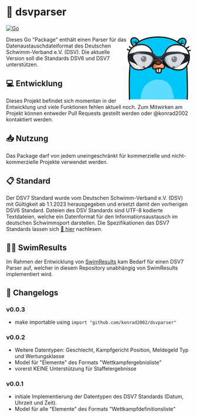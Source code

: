 # 📝 dsvparser

[![Go](https://github.com/konrad2002/dsvparser/actions/workflows/go.yml/badge.svg)](https://github.com/konrad2002/dsvparser/actions/workflows/go.yml)

<img src="dsvparser.png" align="right" alt="dsvparser logo" width="175">

Dieses Go "Package" enthält einen Parser für das Datenaustauschdateiformat des Deutschen Schwimm-Verband e.V. (DSV).
Die aktuelle Version soll die Standards DSV6 und DSV7 unterstützen.

## 💻 Entwicklung

Dieses Projekt befindet sich momentan in der Entwicklung und viele Funktionen fehlen aktuell noch.
Zum Mitwirken am Projekt können entweder Pull Requests gestellt werden oder @konrad2002 kontaktiert werden.

## 📥 Nutzung

Das Package darf von jedem uneingeschränkt für kommerzielle und nicht-kommerzielle Projekte verwendet werden.

## 📋 Standard

Der DSV7 Standard wurde vom Deutschen Schwimm-Verband e.V. (DSV) mit Gültigkeit ab 1.1.2023 herausgegeben und ersetzt damit den vorherigen DSV6 Standard.
Dateien des DSV Standards sind UTF-8 kodierte Textdateien, welche ein Datenformat für den Informationsaustausch im deutschen Schwimmsport darstellen.
Die Spezifikationen das DSV7 Standards lassen sich [🔗 hier](https://www.dsv.de/fileadmin/dsv/documents/Amtliche_Mitteilungen/DSV_Standard07_rot_markiete_Aenderungen.pdf) nachlesen.

## 🏊‍♀️ SwimResults

Im Rahmen der Entwicklung von [SwimResults](https://swimresults.de) kam Bedarf für einen DSV7 Parser auf, welcher in diesem Repository unabhängig von SwimResults implementiert wird.

## 📄 Changelogs

### v0.0.3

- make importable using `import "github.com/konrad2002/dsvparser"`

### v0.0.2

- Weitere Datentypen: Geschlecht, Kampfgericht Position, Meldegeld Typ und Wertungsklasse
- Model für "Elemente" des Formats "Wettkampfergebnisliste"
- vorerst KEINE Unterstützung für Staffelergebnisse

### v0.0.1

- initiale Implementierung der Datentypen des DSV7 Standards (Datum, Uhrzeit und Zeit).
- Model für alle "Elemente" des Formats "Wettkampfdefinitionsliste"
